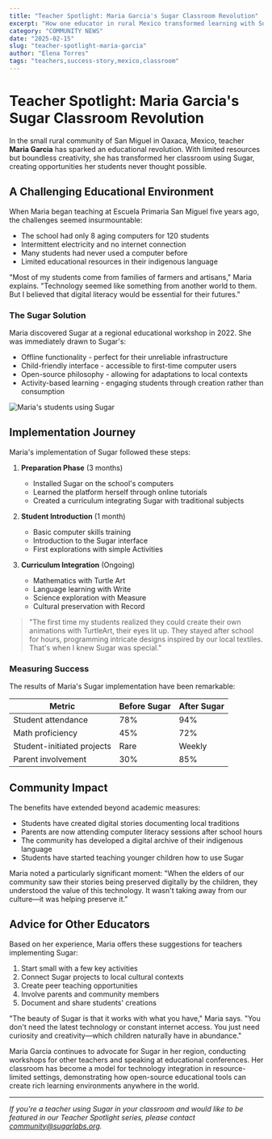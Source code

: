 ```yaml
---
title: "Teacher Spotlight: Maria Garcia's Sugar Classroom Revolution"
excerpt: "How one educator in rural Mexico transformed learning with Sugar"
category: "COMMUNITY NEWS"
date: "2025-02-15"
slug: "teacher-spotlight-maria-garcia"
author: "Elena Torres"
tags: "teachers,success-story,mexico,classroom"
---
```


# Teacher Spotlight: Maria Garcia's Sugar Classroom Revolution

In the small rural community of San Miguel in Oaxaca, Mexico, teacher **Maria Garcia** has sparked an educational revolution. With limited resources but boundless creativity, she has transformed her classroom using Sugar, creating opportunities her students never thought possible.

## A Challenging Educational Environment

When Maria began teaching at Escuela Primaria San Miguel five years ago, the challenges seemed insurmountable:

- The school had only 8 aging computers for 120 students
- Intermittent electricity and no internet connection
- Many students had never used a computer before
- Limited educational resources in their indigenous language

"Most of my students come from families of farmers and artisans," Maria explains. "Technology seemed like something from another world to them. But I believed that digital literacy would be essential for their futures."

### The Sugar Solution

Maria discovered Sugar at a regional educational workshop in 2022. She was immediately drawn to Sugar's:

- Offline functionality - perfect for their unreliable infrastructure
- Child-friendly interface - accessible to first-time computer users  
- Open-source philosophy - allowing for adaptations to local contexts
- Activity-based learning - engaging students through creation rather than consumption

![Maria's students using Sugar](/assets/Images/community/classroom-sugar.jpg)

## Implementation Journey

Maria's implementation of Sugar followed these steps:

1. **Preparation Phase** (3 months)
   - Installed Sugar on the school's computers
   - Learned the platform herself through online tutorials
   - Created a curriculum integrating Sugar with traditional subjects

2. **Student Introduction** (1 month)
   - Basic computer skills training
   - Introduction to the Sugar interface
   - First explorations with simple Activities

3. **Curriculum Integration** (Ongoing)
   - Mathematics with Turtle Art
   - Language learning with Write
   - Science exploration with Measure
   - Cultural preservation with Record

> "The first time my students realized they could create their own animations with TurtleArt, their eyes lit up. They stayed after school for hours, programming intricate designs inspired by our local textiles. That's when I knew Sugar was special."

### Measuring Success

The results of Maria's Sugar implementation have been remarkable:

| Metric | Before Sugar | After Sugar |
|--------|--------------|-------------|
| Student attendance | 78% | 94% |
| Math proficiency | 45% | 72% |
| Student-initiated projects | Rare | Weekly |
| Parent involvement | 30% | 85% |

## Community Impact

The benefits have extended beyond academic measures:

- Students have created digital stories documenting local traditions
- Parents are now attending computer literacy sessions after school hours
- The community has developed a digital archive of their indigenous language
- Students have started teaching younger children how to use Sugar

Maria noted a particularly significant moment: "When the elders of our community saw their stories being preserved digitally by the children, they understood the value of this technology. It wasn't taking away from our culture—it was helping preserve it."

## Advice for Other Educators

Based on her experience, Maria offers these suggestions for teachers implementing Sugar:

1. Start small with a few key activities
2. Connect Sugar projects to local cultural contexts
3. Create peer teaching opportunities
4. Involve parents and community members
5. Document and share students' creations

"The beauty of Sugar is that it works with what you have," Maria says. "You don't need the latest technology or constant internet access. You just need curiosity and creativity—which children naturally have in abundance."

Maria Garcia continues to advocate for Sugar in her region, conducting workshops for other teachers and speaking at educational conferences. Her classroom has become a model for technology integration in resource-limited settings, demonstrating how open-source educational tools can create rich learning environments anywhere in the world.

---

*If you're a teacher using Sugar in your classroom and would like to be featured in our Teacher Spotlight series, please contact community@sugarlabs.org.*